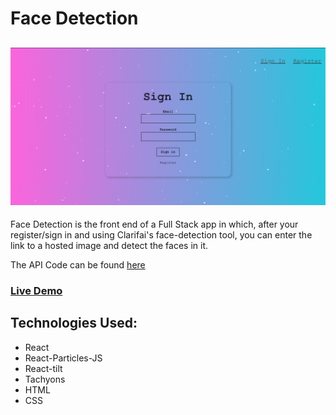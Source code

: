# Face Detection

![Face Detection](/screenshot.png)
--
Face Detection is the front end of a Full Stack app in which, after your register/sign in and using Clarifai's face-detection tool, you can enter the link to a hosted image and detect the faces in it.

The API Code can be found [here](https://github.com/francofle/face-detection-api)

### [Live Demo](https://smart-brain-kenobi.herokuapp.com/)

Technologies Used:
--
* React
* React-Particles-JS
* React-tilt
* Tachyons
* HTML
* CSS